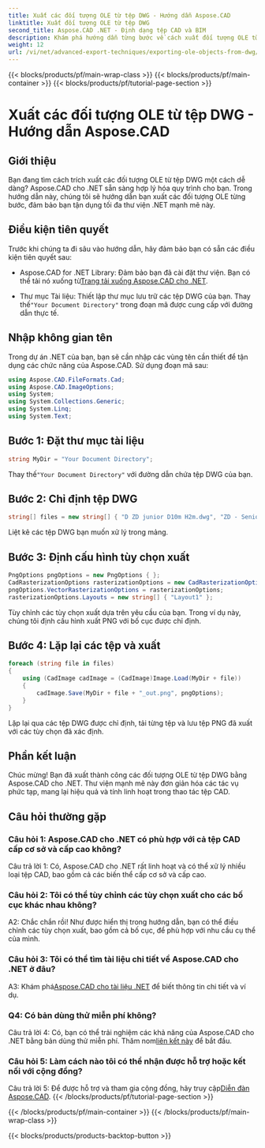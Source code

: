 ```yaml
---
title: Xuất các đối tượng OLE từ tệp DWG - Hướng dẫn Aspose.CAD
linktitle: Xuất đối tượng OLE từ tệp DWG
second_title: Aspose.CAD .NET - Định dạng tệp CAD và BIM
description: Khám phá hướng dẫn từng bước về cách xuất đối tượng OLE từ tệp DWG bằng Aspose.CAD cho .NET. Nâng cao kỹ năng thao tác tệp CAD của bạn một cách dễ dàng.
weight: 12
url: /vi/net/advanced-export-techniques/exporting-ole-objects-from-dwg/
---
```


{{< blocks/products/pf/main-wrap-class >}}
{{< blocks/products/pf/main-container >}}
{{< blocks/products/pf/tutorial-page-section >}}

# Xuất các đối tượng OLE từ tệp DWG - Hướng dẫn Aspose.CAD

## Giới thiệu

Bạn đang tìm cách trích xuất các đối tượng OLE từ tệp DWG một cách dễ dàng? Aspose.CAD cho .NET sẵn sàng hợp lý hóa quy trình cho bạn. Trong hướng dẫn này, chúng tôi sẽ hướng dẫn bạn xuất các đối tượng OLE từng bước, đảm bảo bạn tận dụng tối đa thư viện .NET mạnh mẽ này. 

## Điều kiện tiên quyết

Trước khi chúng ta đi sâu vào hướng dẫn, hãy đảm bảo bạn có sẵn các điều kiện tiên quyết sau:

-  Aspose.CAD for .NET Library: Đảm bảo bạn đã cài đặt thư viện. Bạn có thể tải nó xuống từ[Trang tải xuống Aspose.CAD cho .NET](https://releases.aspose.com/cad/net/).

-  Thư mục Tài liệu: Thiết lập thư mục lưu trữ các tệp DWG của bạn. Thay thế`"Your Document Directory"` trong đoạn mã được cung cấp với đường dẫn thực tế.

## Nhập không gian tên

Trong dự án .NET của bạn, bạn sẽ cần nhập các vùng tên cần thiết để tận dụng các chức năng của Aspose.CAD. Sử dụng đoạn mã sau:

```csharp
using Aspose.CAD.FileFormats.Cad;
using Aspose.CAD.ImageOptions;
using System;
using System.Collections.Generic;
using System.Linq;
using System.Text;
```

## Bước 1: Đặt thư mục tài liệu

```csharp
string MyDir = "Your Document Directory";
```

 Thay thế`"Your Document Directory"` với đường dẫn chứa tệp DWG của bạn.

## Bước 2: Chỉ định tệp DWG

```csharp
string[] files = new string[] { "D ZD junior D10m H2m.dwg", "ZD - Senior D6m H2m45.dwg" };
```

Liệt kê các tệp DWG bạn muốn xử lý trong mảng.

## Bước 3: Định cấu hình tùy chọn xuất

```csharp
PngOptions pngOptions = new PngOptions { };
CadRasterizationOptions rasterizationOptions = new CadRasterizationOptions();
pngOptions.VectorRasterizationOptions = rasterizationOptions;
rasterizationOptions.Layouts = new string[] { "Layout1" };
```

Tùy chỉnh các tùy chọn xuất dựa trên yêu cầu của bạn. Trong ví dụ này, chúng tôi định cấu hình xuất PNG với bố cục được chỉ định.

## Bước 4: Lặp lại các tệp và xuất

```csharp
foreach (string file in files)
{
    using (CadImage cadImage = (CadImage)Image.Load(MyDir + file))
    {
        cadImage.Save(MyDir + file + "_out.png", pngOptions);
    }
}
```

Lặp lại qua các tệp DWG được chỉ định, tải từng tệp và lưu tệp PNG đã xuất với các tùy chọn đã xác định.

## Phần kết luận

Chúc mừng! Bạn đã xuất thành công các đối tượng OLE từ tệp DWG bằng Aspose.CAD cho .NET. Thư viện mạnh mẽ này đơn giản hóa các tác vụ phức tạp, mang lại hiệu quả và tính linh hoạt trong thao tác tệp CAD.

## Câu hỏi thường gặp

### Câu hỏi 1: Aspose.CAD cho .NET có phù hợp với cả tệp CAD cấp cơ sở và cấp cao không?

Câu trả lời 1: Có, Aspose.CAD cho .NET rất linh hoạt và có thể xử lý nhiều loại tệp CAD, bao gồm cả các biến thể cấp cơ sở và cấp cao.

### Câu hỏi 2: Tôi có thể tùy chỉnh các tùy chọn xuất cho các bố cục khác nhau không?

A2: Chắc chắn rồi! Như được hiển thị trong hướng dẫn, bạn có thể điều chỉnh các tùy chọn xuất, bao gồm cả bố cục, để phù hợp với nhu cầu cụ thể của mình.

### Câu hỏi 3: Tôi có thể tìm tài liệu chi tiết về Aspose.CAD cho .NET ở đâu?

 A3: Khám phá[Aspose.CAD cho tài liệu .NET](https://reference.aspose.com/cad/net/) để biết thông tin chi tiết và ví dụ.

### Q4: Có bản dùng thử miễn phí không?

 Câu trả lời 4: Có, bạn có thể trải nghiệm các khả năng của Aspose.CAD cho .NET bằng bản dùng thử miễn phí. Thăm nom[liên kết này](https://releases.aspose.com/) để bắt đầu.

### Câu hỏi 5: Làm cách nào tôi có thể nhận được hỗ trợ hoặc kết nối với cộng đồng?

 Câu trả lời 5: Để được hỗ trợ và tham gia cộng đồng, hãy truy cập[Diễn đàn Aspose.CAD](https://forum.aspose.com/c/cad/19).
{{< /blocks/products/pf/tutorial-page-section >}}

{{< /blocks/products/pf/main-container >}}
{{< /blocks/products/pf/main-wrap-class >}}

{{< blocks/products/products-backtop-button >}}
